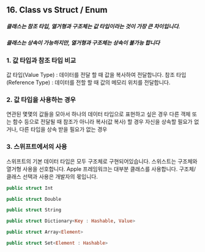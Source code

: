 ## 16. Class vs Struct / Enum

##### 클래스는 참조 타입, 열거형과 구조체는 값 타입이라는 것이 가장 큰 차이입니다.
##### 클래스는 상속이 가능하지만, 열거형과 구조체는 상속이 불가능 합니다

### 1. 값 타입과 참조 타입 비교

값 타입(Value Type) : 데이터를 전달 할 때 값을 복사하여 전달합니다.
참조 타입(Reference Type) : 데이터를 전할 할 때 값의 메모리 위치를 전달합니다.

### 2. 값 타입을 사용하는 경우

연관된 몇몇의 값들을 모아서 하나의 데이터 타입으로 표현하고 싶은 경우
다른 객체 또는 함수 등으로 전달될 때 참조가 아니라 복사(값 복사) 할 경우
자신을 상속할 필요가 없거나, 다른 타입을 상속 받을 필요가 없는 경우

### 3. 스위프트에서의 사용

스위프트의 기본 데이터 타입은 모두 구조체로 구현되어있습니다.
스위스트는 구조체와 열거형 사용을 선호합니다.
Apple 프레임워크는 대부분 클래스를 사용합니다.
구조체/클래스 선택과 사용은 개발자의 몫입니다.

```Swift 
public struct Int

public struct Double

public struct String 

public struct Dictionary<Key : Hashable, Value>

public struct Array<Element>

public struct Set<Element : Hashable>

```
